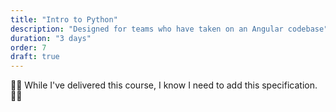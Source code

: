 ```yaml
---
title: "Intro to Python"
description: "Designed for teams who have taken on an Angular codebase"
duration: "3 days"
order: 7
draft: true
---
```


👷‍♂️ While I've delivered this course,  I know I need to add this specification. 👷‍♂️